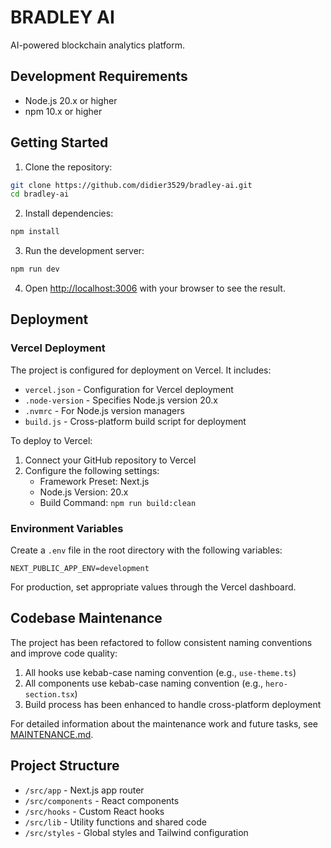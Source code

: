 # BRADLEY AI

AI-powered blockchain analytics platform.

## Development Requirements

- Node.js 20.x or higher
- npm 10.x or higher

## Getting Started

1. Clone the repository:
```bash
git clone https://github.com/didier3529/bradley-ai.git
cd bradley-ai
```

2. Install dependencies:
```bash
npm install
```

3. Run the development server:
```bash
npm run dev
```

4. Open [http://localhost:3006](http://localhost:3006) with your browser to see the result.

## Deployment

### Vercel Deployment

The project is configured for deployment on Vercel. It includes:

- `vercel.json` - Configuration for Vercel deployment
- `.node-version` - Specifies Node.js version 20.x
- `.nvmrc` - For Node.js version managers
- `build.js` - Cross-platform build script for deployment

To deploy to Vercel:

1. Connect your GitHub repository to Vercel
2. Configure the following settings:
   - Framework Preset: Next.js
   - Node.js Version: 20.x
   - Build Command: `npm run build:clean`

### Environment Variables

Create a `.env` file in the root directory with the following variables:

```
NEXT_PUBLIC_APP_ENV=development
```

For production, set appropriate values through the Vercel dashboard.

## Codebase Maintenance

The project has been refactored to follow consistent naming conventions and improve code quality:

1. All hooks use kebab-case naming convention (e.g., `use-theme.ts`)
2. All components use kebab-case naming convention (e.g., `hero-section.tsx`)
3. Build process has been enhanced to handle cross-platform deployment

For detailed information about the maintenance work and future tasks, see [MAINTENANCE.md](./MAINTENANCE.md).

## Project Structure

- `/src/app` - Next.js app router
- `/src/components` - React components
- `/src/hooks` - Custom React hooks
- `/src/lib` - Utility functions and shared code
- `/src/styles` - Global styles and Tailwind configuration 